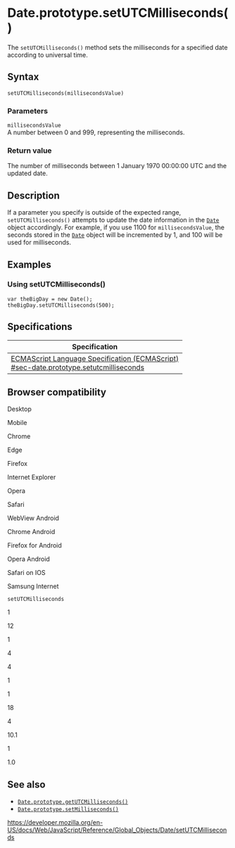 Date.prototype.setUTCMilliseconds()
===================================

The `setUTCMilliseconds()` method sets the milliseconds for a specified date according to universal time.

Syntax
------

    setUTCMilliseconds(millisecondsValue)

### Parameters

`millisecondsValue`  
A number between 0 and 999, representing the milliseconds.

### Return value

The number of milliseconds between 1 January 1970 00:00:00 UTC and the updated date.

Description
-----------

If a parameter you specify is outside of the expected range, `setUTCMilliseconds()` attempts to update the date information in the [`Date`](../date) object accordingly. For example, if you use 1100 for `millisecondsValue`, the seconds stored in the [`Date`](../date) object will be incremented by 1, and 100 will be used for milliseconds.

Examples
--------

### Using setUTCMilliseconds()

    var theBigDay = new Date();
    theBigDay.setUTCMilliseconds(500);

Specifications
--------------

<table><thead><tr class="header"><th>Specification</th></tr></thead><tbody><tr class="odd"><td><a href="https://tc39.es/ecma262/#sec-date.prototype.setutcmilliseconds">ECMAScript Language Specification (ECMAScript)<br />
<span class="small">#sec-date.prototype.setutcmilliseconds</span></a></td></tr></tbody></table>

Browser compatibility
---------------------

Desktop

Mobile

Chrome

Edge

Firefox

Internet Explorer

Opera

Safari

WebView Android

Chrome Android

Firefox for Android

Opera Android

Safari on IOS

Samsung Internet

`setUTCMilliseconds`

1

12

1

4

4

1

1

18

4

10.1

1

1.0

See also
--------

-   [`Date.prototype.getUTCMilliseconds()`](getutcmilliseconds)
-   [`Date.prototype.setMilliseconds()`](setmilliseconds)

<a href="https://developer.mozilla.org/en-US/docs/Web/JavaScript/Reference/Global_Objects/Date/setUTCMilliseconds" class="_attribution-link">https://developer.mozilla.org/en-US/docs/Web/JavaScript/Reference/Global_Objects/Date/setUTCMilliseconds</a>
